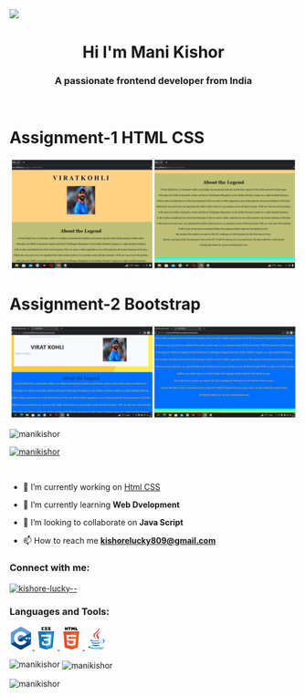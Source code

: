 
<img src="https://camo.githubusercontent.com/ab4ad05166c64881a0cfe04f2c8951f720dda69d8014bf6365159e9cb726bd03/68747470733a2f2f7777772e637962657261726b2e636f6d2f77702d636f6e74656e742f75706c6f6164732f323031392f31312f446576656c6f7065722e6a7067">
<h1 align="center">Hi I'm Mani Kishor</h1>
<h3 align="center">A passionate frontend developer from India</h3>
<br/>
<h1>Assignment-1 HTML CSS</h1>
  <img src="new8.jpg">
  <br/>
  <h1>Assignment-2 Bootstrap</h1>
  <img src="new9.jpg">

<p align="left"> <img src="https://komarev.com/ghpvc/?username=manikishor&label=Profile%20views&color=0e75b6&style=flat" alt="manikishor" /> </p>

<p align="left"> <a href="https://github.com/ryo-ma/github-profile-trophy"><img src="https://github-profile-trophy.vercel.app/?username="manikishor" alt="manikishor" /></a> </p>

<p align="left"> <a href="https://twitter.com/" target="blank"><img src="https://img.shields.io/twitter/follow/?logo=twitter&style=for-the-badge" alt="" /></a> </p>

- 🔭 I’m currently working on [Html CSS](https://manikishor.github.io/Assign-1/home.html)

- 🌱 I’m currently learning **Web Dvelopment**

- 👯 I’m looking to collaborate on **Java Script**

- 📫 How to reach me **kishorelucky809@gmail.com**

<h3 align="left">Connect with me:</h3>
<p align="left">
<a href="https://instagram.com/_kishorelucky--_" target="blank"><img align="center" src="https://raw.githubusercontent.com/rahuldkjain/github-profile-readme-generator/master/src/images/icons/Social/instagram.svg" alt="kishore-lucky--" height="30" width="40" /></a>
</p>

<h3 align="left">Languages and Tools:</h3>
<p align="left"> <a href="https://www.w3schools.com/cpp/" target="_blank" rel="noreferrer"> <img src="https://raw.githubusercontent.com/devicons/devicon/master/icons/cplusplus/cplusplus-original.svg" alt="cplusplus" width="40" height="40"/> </a> <a href="https://www.w3schools.com/css/" target="_blank" rel="noreferrer"> <img src="https://raw.githubusercontent.com/devicons/devicon/master/icons/css3/css3-original-wordmark.svg" alt="css3" width="40" height="40"/> </a> <a href="https://www.w3.org/html/" target="_blank" rel="noreferrer"> <img src="https://raw.githubusercontent.com/devicons/devicon/master/icons/html5/html5-original-wordmark.svg" alt="html5" width="40" height="40"/> </a> <a href="https://www.java.com" target="_blank" rel="noreferrer"> <img src="https://raw.githubusercontent.com/devicons/devicon/master/icons/java/java-original.svg" alt="java" width="40" height="40"/> </a> </p>

<p><img align="left" src="https://github-readme-stats.vercel.app/api/top-langs?username=manikishor&show_icons=true&locale=en&layout=compact" alt="manikishor" /></p>

<p>&nbsp;<img align="center" src="https://github-readme-stats.vercel.app/api?username=manikishor&show_icons=true&locale=en" alt="manikishor" /></p>

<p><img align="center" src="https://github-readme-streak-stats.herokuapp.com/?user=manikishor&" alt="manikishor" /></p>
